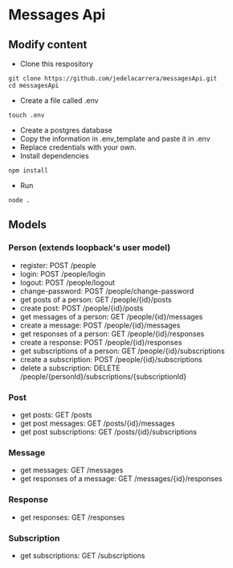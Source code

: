 # Messages Api

## Modify content

- Clone this respository
``` 
git clone https://github.com/jedelacarrera/messagesApi.git
cd messagesApi
```

- Create a file called .env
``` 
touch .env
```

- Create a postgres database
- Copy the information in .env_template and paste it in .env
- Replace credentials with your own.
- Install dependencies
``` 
npm install
```
- Run
``` 
node .
```

## Models

### Person (extends loopback's user model)
- register: POST /people
- login: POST /people/login
- logout: POST /people/logout
- change-password: POST /people/change-password
- get posts of a person: GET /people/{id}/posts
- create post: POST /people/{id}/posts
- get messages of a person: GET /people/{id}/messages
- create a message: POST /people/{id}/messages
- get responses of a person: GET /people/{id}/responses
- create a response: POST /people/{id}/responses
- get subscriptions of a person: GET /people/{id}/subscriptions
- create a subscription: POST /people/{id}/subscriptions
- delete a subscription: DELETE /people/{personId}/subscriptions/{subscriptionId}

### Post
- get posts: GET /posts
- get post messages: GET /posts/{id}/messages
- get post subscriptions: GET /posts/{id}/subscriptions

### Message
- get messages: GET /messages
- get responses of a message: GET /messages/{id}/responses

### Response
- get responses: GET /responses

### Subscription
- get subscriptions: GET /subscriptions

